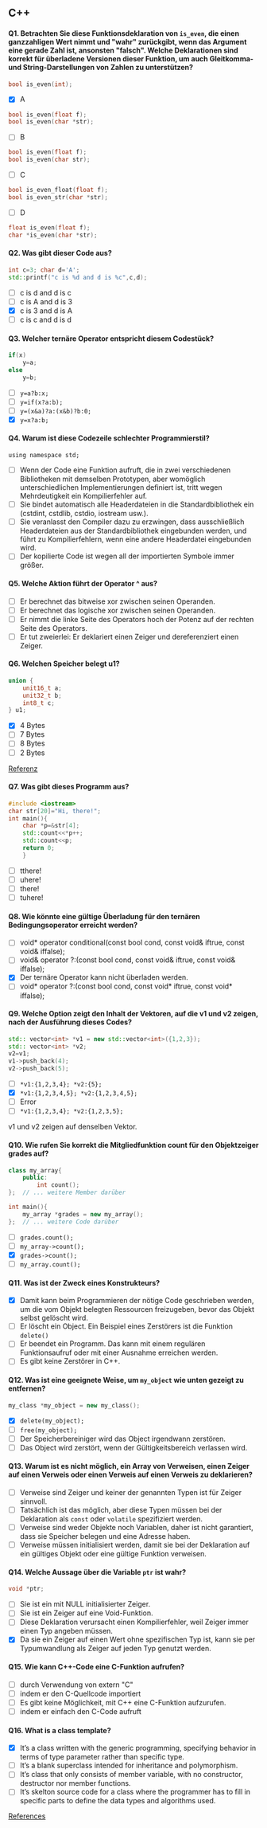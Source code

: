 ## C++

#### Q1. Betrachten Sie diese Funktionsdeklaration von `is_even`, die einen ganzzahligen Wert nimmt und "wahr" zurückgibt, wenn das Argument eine gerade Zahl ist, ansonsten "falsch". Welche Deklarationen sind korrekt für überladene Versionen dieser Funktion, um auch Gleitkomma- und String-Darstellungen von Zahlen zu unterstützen?

```cpp
bool is_even(int);
```

- [x] A

```cpp
bool is_even(float f);
bool is_even(char *str);
```

- [ ] B

```cpp
bool is_even(float f);
bool is_even(char str);
```

- [ ] C

```cpp
bool is_even_float(float f);
bool is_even_str(char *str);
```

- [ ] D

```cpp
float is_even(float f);
char *is_even(char *str);
```

#### Q2. Was gibt dieser Code aus?

```cpp
int c=3; char d='A';
std::printf("c is %d and d is %c",c,d);
```

- [ ] c is d and d is c
- [ ] c is A and d is 3
- [x] c is 3 and d is A
- [ ] c is c and d is d

#### Q3. Welcher ternäre Operator entspricht diesem Codestück?

```cpp
if(x)
    y=a;
else
    y=b;
```

- [ ] `y=a?b:x;`
- [ ] `y=if(x?a:b);`
- [ ] `y=(x&a)?a:(x&b)?b:0;`
- [x] `y=x?a:b;`

#### Q4. Warum ist diese Codezeile schlechter Programmierstil?

`using namespace std;`

- [ ] Wenn der Code eine Funktion aufruft, die in zwei verschiedenen Bibliotheken mit demselben Prototypen, aber womöglich unterschiedlichen Implementierungen definiert ist, tritt wegen Mehrdeutigkeit ein Kompilierfehler auf.
- [ ] Sie bindet automatisch alle Headerdateien in die Standardbibliothek ein (cstdint, cstdlib, cstdio, iostream usw.).
- [ ] Sie veranlasst den Compiler dazu zu erzwingen, dass ausschließlich Headerdateien aus der Standardbibliothek eingebunden werden, und führt zu Kompilierfehlern, wenn eine andere Headerdatei eingebunden wird.
- [ ] Der kopilierte Code ist wegen all der importierten Symbole immer größer.

#### Q5. Welche Aktion führt der Operator ^ aus?

- [ ] Er berechnet das bitweise xor zwischen seinen Operanden.
- [ ] Er berechnet das logische xor zwischen seinen Operanden.
- [ ] Er nimmt die linke Seite des Operators hoch der Potenz auf der rechten Seite des Operators.
- [ ] Er tut zweierlei: Er deklariert einen Zeiger und dereferenziert einen Zeiger.

#### Q6. Welchen Speicher belegt u1?

```cpp
union {
    unit16_t a;
    unit32_t b;
    int8_t c;
} u1;
```

- [x] 4 Bytes
- [ ] 7 Bytes
- [ ] 8 Bytes
- [ ] 2 Bytes

[Referenz](https://en.cppreference.com/w/cpp/language/union)

#### Q7. Was gibt dieses Programm aus?

```cpp
#include <iostream>
char str[20]="Hi, there!";
int main(){
    char *p=&str[4];
    std::count<<*p++;
    std::count<<p;
    return 0;
    }
```

- [ ] tthere!
- [ ] uhere!
- [ ] there!
- [ ] tuhere!

#### Q8. Wie könnte eine gültige Überladung für den ternären Bedingungsoperator erreicht werden?

- [ ] void\* operator conditional(const bool cond, const void& iftrue, const void& iffalse);
- [ ] void& operator ?:(const bool cond, const void& iftrue, const void& iffalse);
- [x] Der ternäre Operator kann nicht überladen werden.
- [ ] void* operator ?:(const bool cond, const void* iftrue, const void\* iffalse);

#### Q9. Welche Option zeigt den Inhalt der Vektoren, auf die v1 und v2 zeigen, nach der Ausführung dieses Codes?

```cpp
std:: vector<int> *v1 = new std::vector<int>({1,2,3});
std:: vector<int> *v2;
v2=v1;
v1->push_back(4);
v2->push_back(5);
```

- [ ] `*v1:{1,2,3,4}; *v2:{5};`
- [x] `*v1:{1,2,3,4,5}; *v2:{1,2,3,4,5};`
- [ ] Error
- [ ] `*v1:{1,2,3,4}; *v2:{1,2,3,5};`

v1 und v2 zeigen auf denselben Vektor.

#### Q10. Wie rufen Sie korrekt die Mitgliedfunktion count für den Objektzeiger grades auf?

```cpp
class my_array{
    public:
        int count();
};  // ... weitere Member darüber

int main(){
    my_array *grades = new my_array();
};  // ... weitere Code darüber
```

- [ ] `grades.count();`
- [ ] `my_array->count();`
- [x] `grades->count();`
- [ ] `my_array.count();`

#### Q11. Was ist der Zweck eines Konstrukteurs?

- [x] Damit kann beim Programmieren der nötige Code geschrieben werden, um die vom Objekt belegten Ressourcen freizugeben, bevor das Objekt selbst gelöscht wird.
- [ ] Er löscht ein Object. Ein Beispiel eines Zerstörers ist die Funktion `delete()`
- [ ] Er beendet ein Programm. Das kann mit einem regulären Funktionsaufruf oder mit einer Ausnahme erreichen werden.
- [ ] Es gibt keine Zerstörer in C++.

#### Q12. Was ist eine geeignete Weise, um `my_object` wie unten gezeigt zu entfernen?

```cpp
my_class *my_object = new my_class();
```

- [x] `delete(my_object);`
- [ ] `free(my_object);`
- [ ] Der Speicherbereiniger wird das Object irgendwann zerstören.
- [ ] Das Object wird zerstört, wenn der Gültigkeitsbereich verlassen wird.

#### Q13. Warum ist es nicht möglich, ein Array von Verweisen, einen Zeiger auf einen Verweis oder einen Verweis auf einen Verweis zu deklarieren?

- [ ] Verweise sind Zeiger und keiner der genannten Typen ist für Zeiger sinnvoll.
- [ ] Tatsächlich ist das möglich, aber diese Typen müssen bei der Deklaration als `const` oder `volatile` spezifiziert werden.
- [ ] Verweise sind weder Objekte noch Variablen, daher ist nicht garantiert, dass sie Speicher belegen und eine Adresse haben.
- [ ] Verweise müssen initialisiert werden, damit sie bei der Deklaration auf ein gültiges Objekt oder eine gültige Funktion verweisen.

#### Q14. Welche Aussage über die Variable `ptr` ist wahr?

```cpp
void *ptr;
```

- [ ] Sie ist ein mit NULL initialisierter Zeiger.
- [ ] Sie ist ein Zeiger auf eine Void-Funktion.
- [ ] Diese Deklaration verursacht einen Kompilierfehler, weil Zeiger immer einen Typ angeben müssen.
- [x] Da sie ein Zeiger auf einen Wert ohne spezifischen Typ ist, kann sie per Typumwandlung als Zeiger auf jeden Typ genutzt werden.

#### Q15. Wie kann C++-Code eine C-Funktion aufrufen?

- [ ] durch Verwendung von extern "C"
- [ ] indem er den C-Quellcode importiert
- [ ] Es gibt keine Möglichkeit, mit C++ eine C-Funktion aufzurufen.
- [ ] indem er einfach den C-Code aufruft

#### Q16. What is a class template?

- [x] It’s a class written with the generic programming, specifying behavior in terms of type parameter rather than specific type.
- [ ] It’s a blank superclass intended for inheritance and polymorphism.
- [ ] It’s class that only consists of member variable, with no constructor, destructor nor member functions.
- [ ] It’s skelton source code for a class where the programmer has to fill in specific parts to define the data types and algorithms used.

[References](https://www.ibm.com/docs/en/zos/2.2.0?topic=only-class-templates-c)
